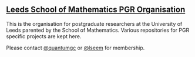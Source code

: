 ## [Leeds School of Mathematics PGR Organisation](https://leeds-maths-pgr.github.io/)

This is the organisation for postgraduate researchers at the University of Leeds parented by the School of Mathematics.
Various repositories for PGR specific projects are kept here.

Please contact [@quantumgc](https://github.com/@quantumgc) or [@lseem](https://github.com/@lseem) for membership.
